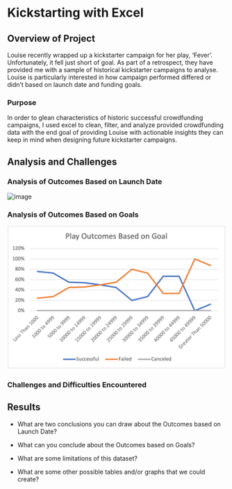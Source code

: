 # Kickstarting with Excel

## Overview of Project
Louise recently wrapped up a kickstarter campaign for her play, ‘Fever’. Unfortunately, it fell just short of goal. As part of a retrospect, they have provided me with a sample of historical kickstarter campaigns to analyse. Louise is particularly interested in how campaign performed differed or didn’t based on launch date and funding goals.

### Purpose
In order to glean characteristics of historic successful crowdfunding campaigns, I used excel to clean, filter, and analyze provided crowdfunding data with the end goal of providing Louise with actionable insights they can keep in mind when designing future kickstarter campaigns.

## Analysis and Challenges

### Analysis of Outcomes Based on Launch Date

![image](path/to/image_name.png)

### Analysis of Outcomes Based on Goals

![image](Resources/Outcomes_vs_Goals.png)

### Challenges and Difficulties Encountered

## Results

- What are two conclusions you can draw about the Outcomes based on Launch Date?

- What can you conclude about the Outcomes based on Goals?

- What are some limitations of this dataset?

- What are some other possible tables and/or graphs that we could create?

